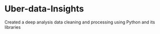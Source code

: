 # Uber-data-Insights
Created a deep analysis data cleaning and processing using Python and its libraries
